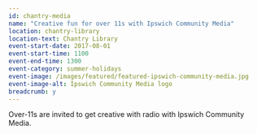 ```yaml
---
id: chantry-media
name: "Creative fun for over 11s with Ipswich Community Media"
location: chantry-library
location-text: Chantry Library
event-start-date: 2017-08-01
event-start-time: 1100
event-end-time: 1300
event-category: summer-holidays
event-image: /images/featured/featured-ipswich-community-media.jpg
event-image-alt: Ipswich Community Media logo
breadcrumb: y
---
```


Over-11s are invited to get creative with radio with Ipswich Community Media.
